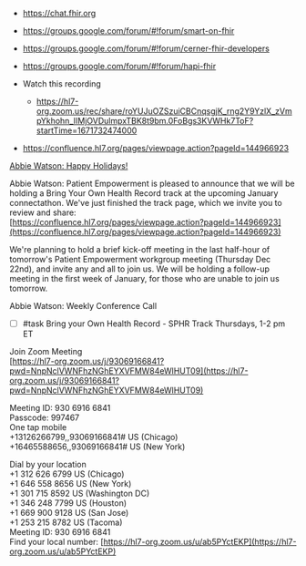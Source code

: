 
- https://chat.fhir.org
- https://groups.google.com/forum/#!forum/smart-on-fhir
- https://groups.google.com/forum/#!forum/cerner-fhir-developers
- https://groups.google.com/forum/#!forum/hapi-fhir


- Watch this recording
	- https://hl7-org.zoom.us/rec/share/roYUJuOZSzuiCBCnqsgjK_rng2Y9YzlX_zVmpYkhohn_IIMjOVDulmpxTBK8t9bm.0FoBgs3KVWHk7ToF?startTime=1671732474000
- https://confluence.hl7.org/pages/viewpage.action?pageId=144966923



[Abbie Watson: Happy Holidays!](https://chat.fhir.org/#narrow/stream/179262-patient-empowerment/topic/Bring.20Your.20Own.20Health.20Record.20.28SPHR.20Track.29/near/317259461)

Abbie Watson: Patient Empowerment is pleased to announce that we will be holding a Bring Your Own Health Record track at the upcoming January connectathon. We've just finished the track page, which we invite you to review and share:  
[https://confluence.hl7.org/pages/viewpage.action?pageId=144966923](https://confluence.hl7.org/pages/viewpage.action?pageId=144966923)

We're planning to hold a brief kick-off meeting in the last half-hour of tomorrow's Patient Empowerment workgroup meeting (Thursday Dec 22nd), and invite any and all to join us. We will be holding a follow-up meeting in the first week of January, for those who are unable to join us tomorrow.

Abbie Watson: Weekly Conference Call

- [ ] #task Bring your Own Health Record - SPHR Track Thursdays, 1-2 pm ET

Join Zoom Meeting  
[https://hl7-org.zoom.us/j/93069166841?pwd=NnpNclVWNFhzNGhEYXVFMW84eWlHUT09](https://hl7-org.zoom.us/j/93069166841?pwd=NnpNclVWNFhzNGhEYXVFMW84eWlHUT09)

Meeting ID: 930 6916 6841  
Passcode: 997467  
One tap mobile  
+13126266799,,93069166841# US (Chicago)  
+16465588656,,93069166841# US (New York)

Dial by your location  
+1 312 626 6799 US (Chicago)  
+1 646 558 8656 US (New York)  
+1 301 715 8592 US (Washington DC)  
+1 346 248 7799 US (Houston)  
+1 669 900 9128 US (San Jose)  
+1 253 215 8782 US (Tacoma)  
Meeting ID: 930 6916 6841  
Find your local number: [https://hl7-org.zoom.us/u/ab5PYctEKP](https://hl7-org.zoom.us/u/ab5PYctEKP)